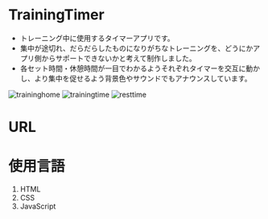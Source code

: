 # TrainingTimer
- トレーニング中に使用するタイマーアプリです。
- 集中が途切れ、だらだらしたものになりがちなトレーニングを、どうにかアプリ側からサポートできないかと考えて制作しました。
- 各セット時間・休憩時間が一目でわかるようそれぞれタイマーを交互に動かし、より集中を促せるよう背景色やサウンドでもアナウンスしています。

![traininghome](https://github.com/taroumanzz/TrainingTimer/assets/132829933/410cee26-4e6e-4a8f-9e92-5fbf439e1e90)
![trainingtime](https://github.com/taroumanzz/TrainingTimer/assets/132829933/bc771641-aaed-4e34-b57b-557195832402)
![resttime](https://github.com/taroumanzz/TrainingTimer/assets/132829933/2a041042-bdf0-4aca-afe2-2c68d21775f7)

# URL

# 使用言語
1. HTML
2. CSS
3. JavaScript
